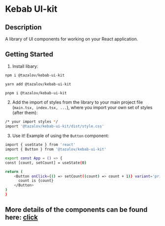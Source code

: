 # Kebab UI-kit

## Description
A library of UI components for working on your React application.

## Getting Started

1. Install libary:
  ```bash
  npm i @tazalov/kebab-ui-kit
  ```  
  ```bash
  yarn add @tazalov/kebab-ui-kit
  ```  
  ```bash
  pnpm i @tazalov/kebab-ui-kit
  ```

2. Add the import of styles from the library to your main project file (`main.tsx, index.tsx, ...`), where you import your own set of styles (after them):
  ```bash
  /* your import styles */
  import '@tazalov/kebab-ui-kit/dist/style.css'
  ```

3. Use it! Example of using the `Button` component:
  ```bash
  import { useState } from 'react'
import { Button } from '@tazalov/kebab-ui-kit'

export const App = () => {
  const [count, setCount] = useState(0)

  return (
      <Button onClick={() => setCount((count) => count + 1)} variant='primary'>
        count is {count}
      </Button>
  )
}
  ```

## More details of the components can be found here: [click](https://github.com/tazalov/kebab-ui-kit)
